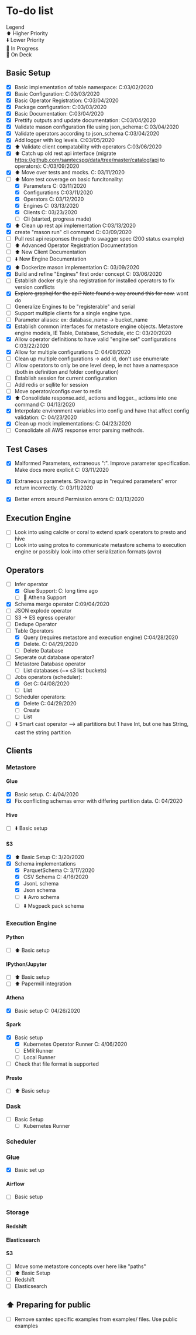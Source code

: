 # To-do list

Legend  
:arrow_up:  Higher Priority  
:arrow_down: Lower Priority  
:large_blue_circle:  In Progress  
:large_blue_diamond: On Deck  

## Basic Setup
- [x] Basic implementation of table namespace: C:03/02/2020
- [x] Basic Configuration: C:03/03/2020
- [x] Basic Operator Registration: C:03/04/2020
- [x] Package configuration: C:03/03/2020
- [x] Basic Documentation: C:03/04/2020
- [x] Prettify outputs and update documentation: C:03/04/2020
- [x] Validate mason configuration file using json_schema: C:03/04/2020
- [x] Validate operators according to json_schema C:03/04/2020
- [x] Add logger with log levels. C:03/05/2020
- [x] :arrow_up: Validate client compatability with operators C:03/06/2020
- [x] :arrow_up: Catch up old rest api interface (migrate https://github.com/samtecspg/data/tree/master/catalog/api to operators): C:/03/09/2020
- [x] :arrow_up: Move over tests and mocks.  C: 03/11/2020
- [ ] :arrow_up: More test coverage on basic funcitonality:
    - [x] Parameters C: 03/11/2020
    - [x] Configurations C:03/11/2020 
    - [x] Operators C: 03/12/2020
    - [x] Engines C: 03/13/2020
    - [x] Clients C: 03/23/2020
    - [ ] Cli (started, progress made)
- [x] :arrow_up: Clean up rest api implementation C:03/13/2020
- [x] create "mason run" cli command C: 03/09/2020
- [ ] Pull rest api responses through to swagger spec (200 status example)
- [ ] :arrow_up: Advanced Operator Registration Documentation 
- [ ] :arrow_up: New Client Documentation 
- [ ] :arrow_down: New Engine Documentation 
- [x] :arrow_up: Dockerize mason implementation C: 03/09/2020
- [x] Build and refine "Engines" first order concept C: 03/06/2020
- [ ] Establish docker style sha registration for installed operators to fix version conflicts  
- [x] ~~Explore graphql for the api? Note found a way around this for now.~~ wont do
- [ ] Generalize Engines to be "registerable" and serial
- [ ] Support multiple clients for a single engine type.
- [ ] Parameter aliases:   ex: database_name -> bucket_name
- [x] Establish common interfaces for metastore engine objects.   Metastore engine models, IE Table, Database, Schedule, etc C: 03/20/2020
- [x] Allow operator definitions to have valid "engine set" configurations C:03/22/2020
- [x] Allow for multiple configurations C: 04/08/2020
- [ ] Clean up multiple configurations -> add id, don't use enumerate
- [ ] Allow operators to only be one level deep, ie not have a namespace (both in definition and folder configuration)
- [ ] Establish session for current configuration
- [ ] Add redis or sqllite for session 
- [ ] Move operator/configs over to redis
- [X] :arrow_up: Consolidate response.add_  actions and logger._ actions into one command C: 04/13/2020
- [x] Interpolate environment variables into config and have that affect config validation: C: 04/23/2020
- [x] Clean up mock implementations: C: 04/23/2020
- [ ] Consolidate all AWS response error parsing methods.

## Test Cases

- [x] Malformed Parameters, extraneous ":".   Improve parameter specification.  Make docs more explicit C: 03/11/2020
- [x] Extraneous parameters.  Showing up in "required parameters" error return incorrectly. C: 03/11/2020
- [x] Better errors around Permission errors C: 03/13/2020


## Execution Engine
- [ ]  Look into using calcite or coral to extend spark operators to presto and hive
- [ ]  Look into using protos to communicate metastore schema to execution engine or possibly look into other serialization formats (avro)

## Operators
- [ ] Infer operator
    - [x] Glue Support: C: long time ago
    - [ ] :large_blue_diamond: Athena Support
- [x] Schema merge operator C:09/04/2020
- [ ] JSON explode operator
- [ ] S3 -> ES egress operator 
- [ ] Dedupe Operator
- [ ] Table Operators
    - [x] Query (requires metastore and execution engine) C:04/28/2020
    - [x] Delete. C: 04/29/2020
    - [ ] Delete Database
- [ ] Seperate out database operator?
- [ ] Metastore Database operator
    - [ ] List databases (~= s3 list buckets)
- [ ] Jobs operators (scheduler):
    - [x] Get C: 04/08/2020
    - [ ] List
- [ ] Scheduler operators:
    - [x] Delete C: 04/29/2020
    - [ ] Create
    - [ ] List
- [ ] :arrow_down: Smart cast operator -->  all partitions but 1 have Int, but one has String, cast the string partition

## Clients

### Metastore
#### Glue
- [x] Basic setup. C: 4/04/2020
- [x] Fix conflicting schemas error with differing partition data. C: 04/2020
#### Hive
- [ ] :arrow_down: Basic setup
#### S3
- [x] :arrow_up: Basic Setup C: 3/20/2020
- [x] Schema implementations
   - [x] ParquetSchema C: 3/17/2020
   - [x] CSV Schema C: 4/16/2020
   - [x] JsonL schema
   - [x] Json schema
   - [ ] :arrow_down: Avro schema
   - [ ] :arrow_down: Msgpack pack schema

### Execution Engine
#### Python
- [ ] :arrow_up: Basic setup
#### IPython/Jupyter
- [ ] :arrow_up: Basic setup
- [ ] :arrow_up: Papermill integration 
#### Athena
- [x] Basic setup C: 04/26/2020
#### Spark
- [x] Basic setup 
    - [x] Kubernetes Operator Runner C: 4/06/2020
    - [ ] EMR Runner 
    - [ ] Local Runner
- [ ] Check that file format is supported
#### Presto
- [ ] :arrow_up: Basic setup 

### Dask
- [ ] Basic Setup
    - [ ] Kubernetes Runner

### Scheduler
### Glue
- [x] Basic set up
#### Airflow
- [ ] Basic setup 

### Storage
#### Redshift
#### Elasticsearch
#### S3
- [ ] Move some metastore concepts over here like "paths"
- [ ] :arrow_up: Basic Setup 
- [ ] Redshift
- [ ] Elasticsearch

## :arrow_up: Preparing for public
- [ ] Remove samtec specific examples from examples/ files.  Use public examples


